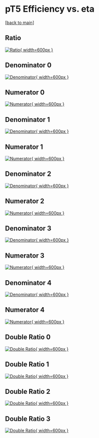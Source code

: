 # pT5 Efficiency vs. eta

[[back to main](./)]



## Ratio

[![Ratio](../mtv/var/pT5_base_321_-1_eff_eta.png){ width=600px }](../mtv/var/pT5_base_321_-1_eff_eta.pdf)

## Denominator 0

[![Denominator](../mtv/den/pT5_base_321_-1_eff_eta_den0.png){ width=600px }](../mtv/den/pT5_base_321_-1_eff_eta_den0.pdf)

## Numerator 0

[![Numerator](../mtv/num/pT5_base_321_-1_eff_eta_num0.png){ width=600px }](../mtv/num/pT5_base_321_-1_eff_eta_num0.pdf)

## Denominator 1

[![Denominator](../mtv/den/pT5_base_321_-1_eff_eta_den1.png){ width=600px }](../mtv/den/pT5_base_321_-1_eff_eta_den1.pdf)

## Numerator 1

[![Numerator](../mtv/num/pT5_base_321_-1_eff_eta_num1.png){ width=600px }](../mtv/num/pT5_base_321_-1_eff_eta_num1.pdf)

## Denominator 2

[![Denominator](../mtv/den/pT5_base_321_-1_eff_eta_den2.png){ width=600px }](../mtv/den/pT5_base_321_-1_eff_eta_den2.pdf)

## Numerator 2

[![Numerator](../mtv/num/pT5_base_321_-1_eff_eta_num2.png){ width=600px }](../mtv/num/pT5_base_321_-1_eff_eta_num2.pdf)

## Denominator 3

[![Denominator](../mtv/den/pT5_base_321_-1_eff_eta_den3.png){ width=600px }](../mtv/den/pT5_base_321_-1_eff_eta_den3.pdf)

## Numerator 3

[![Numerator](../mtv/num/pT5_base_321_-1_eff_eta_num3.png){ width=600px }](../mtv/num/pT5_base_321_-1_eff_eta_num3.pdf)

## Denominator 4

[![Denominator](../mtv/den/pT5_base_321_-1_eff_eta_den4.png){ width=600px }](../mtv/den/pT5_base_321_-1_eff_eta_den4.pdf)

## Numerator 4

[![Numerator](../mtv/num/pT5_base_321_-1_eff_eta_num4.png){ width=600px }](../mtv/num/pT5_base_321_-1_eff_eta_num4.pdf)

## Double Ratio 0

[![Double Ratio](../mtv/ratio/pT5_base_321_-1_eff_eta_ratio0.png){ width=600px }](../mtv/ratio/pT5_base_321_-1_eff_eta_ratio0.pdf)

## Double Ratio 1

[![Double Ratio](../mtv/ratio/pT5_base_321_-1_eff_eta_ratio1.png){ width=600px }](../mtv/ratio/pT5_base_321_-1_eff_eta_ratio1.pdf)

## Double Ratio 2

[![Double Ratio](../mtv/ratio/pT5_base_321_-1_eff_eta_ratio2.png){ width=600px }](../mtv/ratio/pT5_base_321_-1_eff_eta_ratio2.pdf)

## Double Ratio 3

[![Double Ratio](../mtv/ratio/pT5_base_321_-1_eff_eta_ratio3.png){ width=600px }](../mtv/ratio/pT5_base_321_-1_eff_eta_ratio3.pdf)

